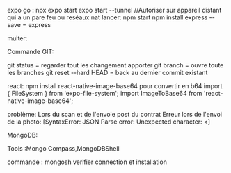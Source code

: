 expo go :
npx expo start
expo start --tunnel //Autoriser sur appareil distant qui a un pare feu ou reséaux nat 
lancer:   npm start
npm install express --save = express

multer:


Commande GIT:


git status = regarder tout les changement apporter 
git branch = ouvre toute les branches
git reset --hard HEAD = back au dernier commit existant

react:
npm install react-native-image-base64 pour convertir en b64
import { FileSystem } from 'expo-file-system'; 
import ImageToBase64 from 'react-native-image-base64'; 

problème:
Lors du scan et de l'envoie post du contrat Erreur lors de l'envoi de la photo: [SyntaxError: JSON Parse error: Unexpected character: <]

MongoDB:

Tools :Mongo Compass,MongoDBShell

commande : mongosh verifier connection et installation


